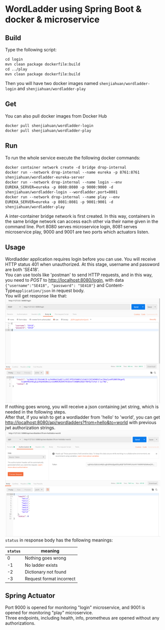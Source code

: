 # WordLadder using Spring Boot & docker & microservice

## Build
Type the following script:
```
cd login
mvn clean package dockerfile:build
cd ../play
mvn clean package dockerfile:build
```
Then you will have two docker images named ``shenjiahuan/wordladder-login`` and ``shenjiahuan/wordladder-play``

## Get
You can also pull docker images from Docker Hub
```
docker pull shenjiahuan/wordladder-login
docker pull shenjiahuan/wordladder-play
```
## Run
To run the whole service execute the following docker commands:
```
docker container network create -d bridge drop-internal
docker run --network drop-internal --name eureka -p 8761:8761 shenjiahuan/wordladder-eureka-server
docker run --network drop-internal --name login --env EUREKA_SERVER=eureka -p 8080:8080 -p 9000:9000 -d shenjiahuan/wordladder-login --wordladder.port=8081
docker run --network drop-internal --name play --env EUREKA_SERVER=eureka -p 8081:8081 -p 9001:9001 -d shenjiahuan/wordladder-play 
```
A inter-container bridge network is first created. In this way, containers in the same bridge network can access each other via their name given in the command line.
Port 8080 serves microservice login, 8081 serves microservice play, 9000 and 9001 are two ports which actuators listen.  

## Usage
Wordladder application requires login before you can use. You will receive HTTP status 401 when unauthorized. At this stage, username and password are both 'SE418'.  
You can use tools like 'postman' to send HTTP requests, and in this way, you need to *POST* to <http://localhost:8080/login>, with data ```{"username":"SE418", "password": "SE418"}``` and Content-Type```application/json``` in request body.  
You will get response like that:
![1.png](img/1.png)
If nothing goes wrong, you will receive a json containing jwt string, which is needed in the following steps.  
After that, if you wish to get a wordladder from 'hello' to 'world', you can get <http://localhost:8080/api/wordladders?from=hello&to=world> with previous jwt authorization strings.  
![2.png](img/2.png)
`status` in response body has the following meanings:  

`status` | meaning
---- | ---
0 | Nothing goes wrong
-1 |  No ladder exists
-2 | Dictionary not found
-3 | Request format incorrect

## Spring Actuator
Port 9000 is opened for monitoring "login" microservice, and 9001 is opened for monitoring "play" microservice.  
Three endpoints, including health, info, prometheus are opened without any authorizations.
